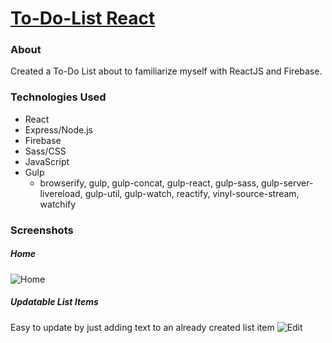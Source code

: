 # [To-Do-List React](https://todo-chyiyenwang.herokuapp.com/)
### About
Created a To-Do List about to familiarize myself with ReactJS and Firebase.

### Technologies Used
* React
* Express/Node.js
* Firebase
* Sass/CSS
* JavaScript
* Gulp
  - browserify, gulp, gulp-concat, gulp-react, gulp-sass, gulp-server-livereload, gulp-util, gulp-watch, reactify, vinyl-source-stream, watchify

### Screenshots
##### Home
![Home](https://github.com/chyiyenwang/to-do-list-react/blob/master/screenshots/home.png "Home screenshot")

##### Updatable List Items
Easy to update by just adding text to an already created list item
![Edit](https://github.com/chyiyenwang/to-do-list-react/blob/master/screenshots/edit.png "Edit screenshot")